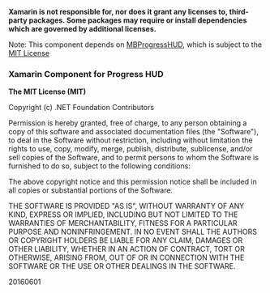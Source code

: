 **Xamarin is not responsible for, nor does it grant any licenses to, third-party packages. Some packages may require or install dependencies which are governed by additional licenses.**

Note: This component depends on [MBProgressHUD](https://github.com/matej/MBProgressHUD), which is subject to the [MIT License](https://github.com/matej/MBProgressHUD/blob/master/LICENSE)

### Xamarin Component for Progress HUD

**The MIT License (MIT)**

Copyright (c) .NET Foundation Contributors

Permission is hereby granted, free of charge, to any person obtaining a copy of this software and associated documentation files (the "Software"), to deal in the Software without restriction, including without limitation the rights to use, copy, modify, merge, publish, distribute, sublicense, and/or sell copies of the Software, and to permit persons to whom the Software is furnished to do so, subject to the following conditions:

The above copyright notice and this permission notice shall be included in all copies or substantial portions of the Software.

THE SOFTWARE IS PROVIDED "AS IS", WITHOUT WARRANTY OF ANY KIND, EXPRESS OR IMPLIED, INCLUDING BUT NOT LIMITED TO THE WARRANTIES OF MERCHANTABILITY, FITNESS FOR A PARTICULAR PURPOSE AND NONINFRINGEMENT. IN NO EVENT SHALL THE AUTHORS OR COPYRIGHT HOLDERS BE LIABLE FOR ANY CLAIM, DAMAGES OR OTHER LIABILITY, WHETHER IN AN ACTION OF CONTRACT, TORT OR OTHERWISE, ARISING FROM, OUT OF OR IN CONNECTION WITH THE SOFTWARE OR THE USE OR OTHER DEALINGS IN THE SOFTWARE.

20160601
